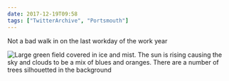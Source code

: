 ```yaml
---
date: 2017-12-19T09:58
tags: ["TwitterArchive", "Portsmouth"]
---
```

Not a bad walk in on the last workday of the work year

![Large green field covered in ice and mist. The sun is rising causing the sky and clouds to be a mix of blues and oranges. There are a number of trees silhouetted in the background](https://cdn.geekyaubergine.com/twitter_archive/943057912066379776-DRZqLC2X0AAHeLY.jpg)

